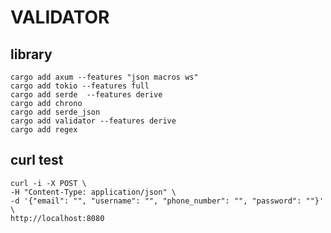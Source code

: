 # VALIDATOR

## library
    cargo add axum --features "json macros ws"
    cargo add tokio --features full
    cargo add serde  --features derive
    cargo add chrono
    cargo add serde_json
    cargo add validator --features derive
    cargo add regex

## curl test
    curl -i -X POST \
    -H "Content-Type: application/json" \
    -d '{"email": "", "username": "", "phone_number": "", "password": ""}' \
    http://localhost:8080